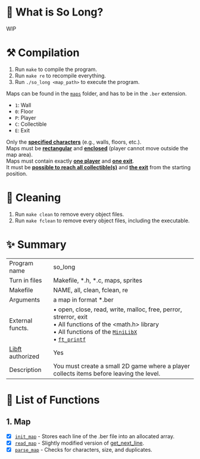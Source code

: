 # 🦊 What is So Long?

WIP

# ⚒️ Compilation

1. Run `make` to compile the program.
2. Run `make re` to recompile everything.
3. Run `./so_long <map_path>` to execute the program.

Maps can be found in the [`maps`](https://github.com/flmarsou/3.3-so_long/tree/main/maps) folder, and has to be in the `.ber` extension.
- `1`: Wall
- `0`: Floor
- `P`: Player
- `C`: Collectible
- `E`: Exit

Only the <ins>**specified characters**</ins> (e.g., walls, floors, etc.). \
Maps must be <ins>**rectangular**</ins> and <ins>**enclosed**</ins> (player cannot move outside the map area). \
Maps must contain exactly <ins>**one player**</ins> and <ins>**one exit**</ins>. \
It must be <ins>**possible to reach all collectible(s)**</ins> and <ins>**the exit**</ins> from the starting position.

# 🧼 Cleaning

1. Run `make clean` to remove every object files.
2. Run `make fclean` to remove every object files, including the executable.

# ✨ Summary

|     |     |
| --- | --- |
| Program name | so_long |
| Turn in files | Makefile, *.h, *.c, maps, sprites |
| Makefile | NAME, all, clean, fclean, re |
| Arguments | a map in format *.ber |
| External functs. | • open, close, read, write, malloc, free, perror, strerror, exit <br> • All functions of the <math.h> library <br> • All functions of the [`MiniLibX`](https://github.com/42Paris/minilibx-linux) <br> • [`ft_printf`](https://github.com/flmarsou/2.1-ft_printf)|
| [Libft](https://github.com/flmarsou/1-Libft) authorized | Yes |
| Description | You must create a small 2D game where a player collects items before leaving the level. |

# 📑 List of Functions

## 1. Map
- [x] [`init_map`](https://github.com/flmarsou/3.3-so_long/blob/main/src/map/init_map.c) - Stores each line of the .ber file into an allocated array.
- [x] [`read_map`](https://github.com/flmarsou/3.3-so_long/blob/main/src/map/read_map.c) - Slightly modified version of [get_next_line](https://github.com/flmarsou/2.2-get_next_line).
- [x] [`parse_map`](https://github.com/flmarsou/3.3-so_long/blob/main/src/map/parse_map.c) - Checks for characters, size, and duplicates.
